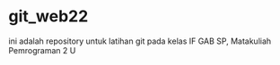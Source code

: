 # git_web22
ini adalah repository untuk latihan git pada kelas IF GAB SP, Matakuliah Pemrograman 2 U
